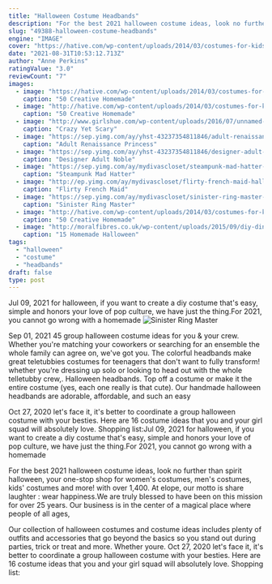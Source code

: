 ```yaml
---
title: "Halloween Costume Headbands"
description: "For the best 2021 halloween costume ideas, look no further than spirit halloween, your one-stop shop for women's costumes, men's costumes, kids' costumes and more! with over 1,400"
slug: "49388-halloween-costume-headbands"
engine: "IMAGE"
cover: "https://hative.com/wp-content/uploads/2014/03/costumes-for-kids/17-witch-kid-costume-idea.jpg"
date: "2021-08-31T10:53:12.713Z"
author: "Anne Perkins"
ratingValue: "3.0"
reviewCount: "7"
images:
  - image: "https://hative.com/wp-content/uploads/2014/03/costumes-for-kids/17-witch-kid-costume-idea.jpg"
    caption: "50 Creative Homemade"
  - image: "http://hative.com/wp-content/uploads/2014/03/costumes-for-kids/41-peacock-kid-costume-idea.jpg"
    caption: "50 Creative Homemade"
  - image: "http://www.girlshue.com/wp-content/uploads/2016/07/unnamed-file-4442.jpg"
    caption: "Crazy Yet Scary"
  - image: "https://sep.yimg.com/ay/yhst-43237354811846/adult-renaissance-princess-costume-more-colors-70.jpg"
    caption: "Adult Renaissance Princess"
  - image: "https://sep.yimg.com/ay/yhst-43237354811846/designer-adult-noble-lady-costume-21.jpg"
    caption: "Designer Adult Noble"
  - image: "https://sep.yimg.com/ay/mydivascloset/steampunk-mad-hatter-halloween-costume-16.jpg"
    caption: "Steampunk Mad Hatter"
  - image: "http://ep.yimg.com/ay/mydivascloset/flirty-french-maid-halloween-costume-8.jpg"
    caption: "Flirty French Maid"
  - image: "https://sep.yimg.com/ay/mydivascloset/sinister-ring-master-halloween-costume-for-men-16.jpg"
    caption: "Sinister Ring Master"
  - image: "http://hative.com/wp-content/uploads/2014/03/costumes-for-kids/29-minion-kid-costume-idea.jpg"
    caption: "50 Creative Homemade"
  - image: "http://moralfibres.co.uk/wp-content/uploads/2015/09/diy-dinosaur-halloween-costume.jpg"
    caption: "15 Homemade Halloween"
tags:
  - "halloween"
  - "costume"
  - "headbands"
draft: false
type: post
---
```


Jul 09, 2021 for halloween, if you want to create a diy costume that's easy, simple and honors your love of pop culture, we have just the thing.For 2021, you cannot go wrong with a homemade
![Sinister Ring Master](https://sep.yimg.com/ay/mydivascloset/sinister-ring-master-halloween-costume-for-men-16.jpg "Sinister Ring Master")

Sep 01, 2021 45 group halloween costume ideas for you &amp; your crew. Whether you&#39;re matching your coworkers or searching for an ensemble the whole family can agree on, we&#39;ve got you. The colorful headbands make great teletubbies costumes for teenagers that don&#39;t want to fully transform! whether you&#39;re dressing up solo or looking to head out with the whole telletubby crew,. Halloween headbands. Top off a costume or make it the entire costume (yes, each one really is that cute). Our handmade halloween headbands are adorable, affordable, and such an easy
<!--inArticleAds-->

<!--galleryOne-->

Oct 27, 2020 let's face it, it's better to coordinate a group halloween costume with your besties. Here are 16 costume ideas that you and your girl squad will absolutely love.  Shopping list:Jul 09, 2021 for halloween, if you want to create a diy costume that's easy, simple and honors your love of pop culture, we have just the thing.For 2021, you cannot go wrong with a homemade
<!--inArticleAds-->

<!--galleryTwo-->

For the best 2021 halloween costume ideas, look no further than spirit halloween, your one-stop shop for women's costumes, men's costumes, kids' costumes and more! with over 1,400. At elope, our motto is share laughter : wear happiness.We are truly blessed to have been on this mission for over 25 years. Our business is in the center of a magical place where people of all ages,
<!--galleryThree-->

Our collection of halloween costumes and costume ideas includes plenty of outfits and accessories that go beyond the basics so you stand out during parties, trick or treat and more. Whether youre. Oct 27, 2020 let's face it, it's better to coordinate a group halloween costume with your besties. Here are 16 costume ideas that you and your girl squad will absolutely love.  Shopping list: